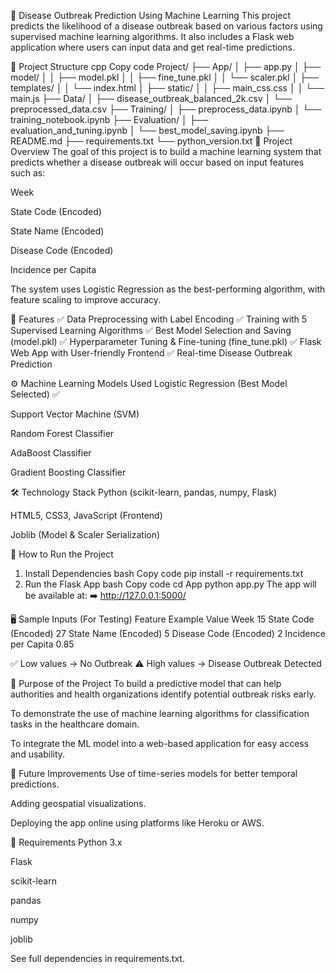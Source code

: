 🦠 Disease Outbreak Prediction Using Machine Learning
This project predicts the likelihood of a disease outbreak based on various factors using supervised machine learning algorithms. It also includes a Flask web application where users can input data and get real-time predictions.

📁 Project Structure
cpp
Copy code
Project/
├── App/
│   ├── app.py
│   ├── model/
│   │   ├── model.pkl
│   │   ├── fine_tune.pkl
│   │   └── scaler.pkl
│   ├── templates/
│   │   └── index.html
│   ├── static/
│   │   ├── main_css.css
│   │   └── main.js
├── Data/
│   ├── disease_outbreak_balanced_2k.csv
│   └── preprocessed_data.csv
├── Training/
│   ├── preprocess_data.ipynb
│   └── training_notebook.ipynb
├── Evaluation/
│   ├── evaluation_and_tuning.ipynb
│   └── best_model_saving.ipynb
├── README.md
├── requirements.txt
└── python_version.txt
🚀 Project Overview
The goal of this project is to build a machine learning system that predicts whether a disease outbreak will occur based on input features such as:

Week

State Code (Encoded)

State Name (Encoded)

Disease Code (Encoded)

Incidence per Capita

The system uses Logistic Regression as the best-performing algorithm, with feature scaling to improve accuracy.

🎯 Features
✅ Data Preprocessing with Label Encoding
✅ Training with 5 Supervised Learning Algorithms
✅ Best Model Selection and Saving (model.pkl)
✅ Hyperparameter Tuning & Fine-tuning (fine_tune.pkl)
✅ Flask Web App with User-friendly Frontend
✅ Real-time Disease Outbreak Prediction

⚙️ Machine Learning Models Used
Logistic Regression (Best Model Selected) ✅

Support Vector Machine (SVM)

Random Forest Classifier

AdaBoost Classifier

Gradient Boosting Classifier

🛠 Technology Stack
Python (scikit-learn, pandas, numpy, Flask)

HTML5, CSS3, JavaScript (Frontend)

Joblib (Model & Scaler Serialization)

📝 How to Run the Project
1. Install Dependencies
bash
Copy code
pip install -r requirements.txt
2. Run the Flask App
bash
Copy code
cd App
python app.py
The app will be available at:
➡️ http://127.0.0.1:5000/

🖥 Sample Inputs (For Testing)
Feature	Example Value
Week	15
State Code (Encoded)	27
State Name (Encoded)	5
Disease Code (Encoded)	2
Incidence per Capita	0.85

✅ Low values → No Outbreak
⚠️ High values → Disease Outbreak Detected

🎯 Purpose of the Project
To build a predictive model that can help authorities and health organizations identify potential outbreak risks early.

To demonstrate the use of machine learning algorithms for classification tasks in the healthcare domain.

To integrate the ML model into a web-based application for easy access and usability.

📌 Future Improvements
Use of time-series models for better temporal predictions.

Adding geospatial visualizations.

Deploying the app online using platforms like Heroku or AWS.

📄 Requirements
Python 3.x

Flask

scikit-learn

pandas

numpy

joblib

See full dependencies in requirements.txt.
